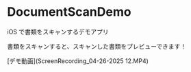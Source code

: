 # DocumentScanDemo

iOS で書類をスキャンするデモアプリ

書類をスキャンすると、スキャンした書類をプレビューできます！

[デモ動画](ScreenRecording_04-26-2025 12.MP4)

